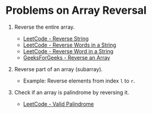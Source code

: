 # Problems on Array Reversal

1. Reverse the entire array.
   - [LeetCode - Reverse String](https://leetcode.com/problems/reverse-string/)  
   - [LeetCode - Reverse Words in a String](https://leetcode.com/problems/reverse-words-in-a-string-iii/description/)  
   - [LeetCode - Reverse Word in a String](https://leetcode.com/problems/reverse-words-in-a-string/description/)
   - [GeeksForGeeks - Reverse an Array](https://www.geeksforgeeks.org/write-a-program-to-reverse-an-array-or-string/)

2. Reverse part of an array (subarray).  
   - Example: Reverse elements from index `l` to `r`.

3. Check if an array is palindrome by reversing it.  
   - [LeetCode - Valid Palindrome](https://leetcode.com/problems/valid-palindrome/)